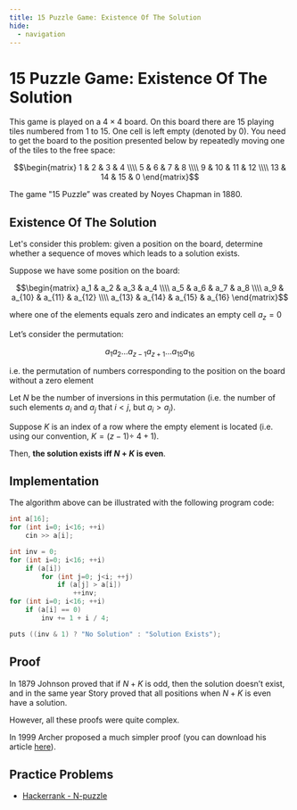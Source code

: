 ```yaml
---
title: 15 Puzzle Game: Existence Of The Solution 
hide:
  - navigation
---
```


# 15 Puzzle Game: Existence Of The Solution

This game is played on a $4 \times 4$ board. On this board there are $15$ playing tiles numbered from 1 to 15. One cell is left empty (denoted by 0). You need to get the board to the position presented below by repeatedly moving one of the tiles to the free space:

$$\begin{matrix} 1 & 2 & 3 & 4 \\\\ 5 & 6 & 7 & 8 \\\\ 9 & 10 & 11 & 12 \\\\ 13 & 14 & 15 & 0 \end{matrix}$$

The game "15 Puzzle” was created by Noyes Chapman in 1880.

## Existence Of The Solution

Let's consider this problem: given a position on the board, determine whether a sequence of moves which leads to a solution exists.

Suppose we have some position on the board:

$$\begin{matrix} a_1 & a_2 & a_3 & a_4 \\\\ a_5 & a_6 & a_7 & a_8 \\\\ a_9 & a_{10} & a_{11} & a_{12} \\\\ a_{13} & a_{14} & a_{15} & a_{16} \end{matrix}$$

where one of the elements equals zero and indicates an empty cell $a_z  = 0$

Let’s consider the permutation:

$$a_1 a_2 ... a_{z-1} a_{z+1} ... a_{15} a_{16}$$

i.e. the permutation of numbers corresponding to the position on the board without a zero element

Let $N$ be the number of inversions in this permutation (i.e. the number of such elements $a_i$  and $a_j$  that $i < j$, but $a_i  > a_j$).

Suppose $K$ is an index of a row where the empty element is located (i.e. using our convention, $K = (z - 1) \div \ 4 + 1$).

Then, **the solution exists iff $N + K$ is even**.

## Implementation

The algorithm above can be illustrated with the following program code:

```cpp
int a[16];
for (int i=0; i<16; ++i)
    cin >> a[i];

int inv = 0;
for (int i=0; i<16; ++i)
    if (a[i])
        for (int j=0; j<i; ++j)
            if (a[j] > a[i])
                ++inv;
for (int i=0; i<16; ++i)
    if (a[i] == 0)
        inv += 1 + i / 4;

puts ((inv & 1) ? "No Solution" : "Solution Exists");
```

## Proof

In 1879 Johnson proved that if $N + K$ is odd, then the solution doesn’t exist, and in the same year Story proved that all positions when $N + K$ is even have a solution.

However, all these proofs were quite complex.

In 1999 Archer proposed a much simpler proof (you can download his article [here](http://www.cs.cmu.edu/afs/cs/academic/class/15859-f01/www/notes/15-puzzle.pdf)).

## Practice Problems

* [Hackerrank - N-puzzle](https://www.hackerrank.com/challenges/n-puzzle)
